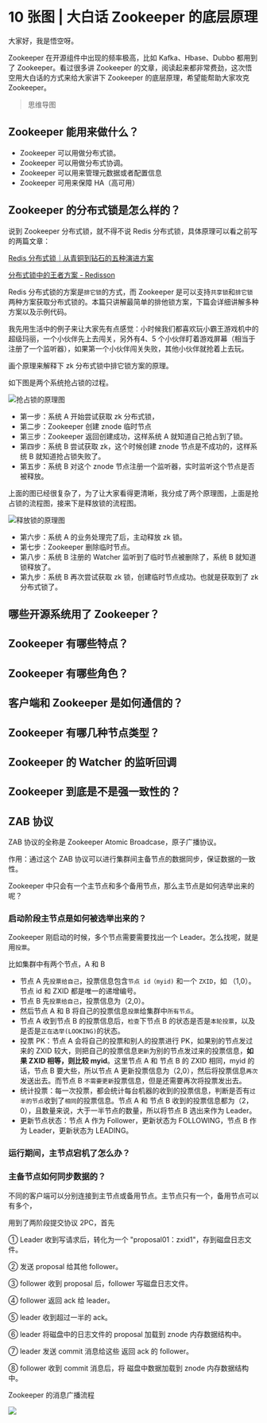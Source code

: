 # 10 张图 | 大白话 Zookeeper 的底层原理

大家好，我是悟空呀。

Zookeeper 在开源组件中出现的频率极高，比如 Kafka、Hbase、Dubbo 都用到了 Zookeeper。看过很多讲 Zookeeper 的文章，阅读起来都非常费劲，这次悟空用大白话的方式来给大家讲下 Zookeeper 的底层原理，希望能帮助大家攻克 Zookeeper。



> 思维导图

## Zookeeper 能用来做什么？

- Zookeeper 可以用做分布式锁。
- Zookeeper 可以用做分布式协调。
- Zookeeper 可以用来管理元数据或者配置信息
- Zookeeper 可用来保障 HA（高可用）

## Zookeeper 的分布式锁是怎么样的？

说到 Zookeeper 分布式锁，就不得不说 Redis 分布式锁，具体原理可以看之前写的两篇文章：

[Redis 分布式锁｜从青铜到钻石的五种演进方案](https://mp.weixin.qq.com/s/l9lcFqfXVI30qJi1r2A5-A)

[分布式锁中的王者方案 - Redisson](https://mp.weixin.qq.com/s/CbnPRfvq4m1sqo2uKI6qQw)

Redis 分布式锁的方案是`排它锁`的方式，而 Zookeeper 是可以支持`共享锁`和`排它锁`两种方案获取分布式锁的。本篇只讲解最简单的排他锁方案，下篇会详细讲解多种方案以及示例代码。

我先用生活中的例子来让大家先有点感觉：小时候我们都喜欢玩小霸王游戏机中的超级玛丽，一个小伙伴先上去闯关，另外有4、5 个小伙伴盯着游戏屏幕（相当于注册了一个监听器），如果第一个小伙伴闯关失败，其他小伙伴就抢着上去玩。

画个原理来解释下 zk 分布式锁中排它锁方案的原理。

如下图是两个系统抢占锁的过程。

![抢占锁的原理图](http://cdn.jayh.club/uPic/image-20220323120337546o4mllf.png)

- 第一步：系统 A 开始尝试获取 zk 分布式锁，
- 第二步：Zookeeper 创建 znode 临时节点
- 第三步：Zookeeper 返回创建成功，这样系统 A 就知道自己抢占到了锁。
- 第四步：系统 B 尝试获取 zk，这个时候创建 znode 节点是不成功的，这样系统 B 就知道抢占锁失败了。
- 第五步：系统 B 对这个 znode 节点注册一个监听器，实时监听这个节点是否被释放。

上面的图已经很复杂了，为了让大家看得更清晰，我分成了两个原理图，上面是抢占锁的流程图，接来下是释放锁的流程图。

![释放锁的原理图](http://cdn.jayh.club/uPic/image-20220323121724067axOIYK.png)



- 第六步：系统 A 的业务处理完了后，主动释放 zk 锁。
- 第七步：Zookeeper 删除临时节点。
- 第八步：系统 B 注册的 Watcher 监听到了临时节点被删除了，系统 B 就知道锁释放了。
- 第九步：系统 B 再次尝试获取 zk 锁，创建临时节点成功。也就是获取到了 zk 分布式锁了。

## 哪些开源系统用了 Zookeeper？



## Zookeeper 有哪些特点？



## Zookeeper 有哪些角色？



## 客户端和 Zookeeper 是如何通信的？



## Zookeeper 有哪几种节点类型？



## Zookeeper 的 Watcher 的监听回调

## Zookeeper 到底是不是强一致性的？



## ZAB 协议

ZAB 协议的全称是 Zookeeper Atomic Broadcase，原子广播协议。

作用：通过这个 ZAB 协议可以进行集群间主备节点的数据同步，保证数据的一致性。

Zookeeper 中只会有一个主节点和多个备用节点，那么主节点是如何选举出来的呢？

### 启动阶段主节点是如何被选举出来的？

Zookeeper 刚启动的时候，多个节点需要需要找出一个 Leader。怎么找呢，就是用`投票`。

比如集群中有两个节点，A 和 B

- 节点 A 先`投票给自己`，投票信息包含`节点 id（myid)` 和一个 `ZXID`，如 （1,0）。节点 id 和 ZXID 都是唯一的递增编号。
- 节点 B 先`投票给自己`，投票信息为（2,0）。
- 然后节点 A 和 B 将自己的投票信息`投票`给集群中`所有节点`。
- 节点 A 收到节点 B 的投票信息后，`检查`下节点 B 的状态是否是`本轮投票`，以及是否是`正在选举(LOOKING)`的状态。
- 投票 PK：节点 A 会将自己的投票和别人的投票进行 PK，如果别的节点发过来的 ZXID 较大，则把自己的投票信息`更新`为别的节点发过来的投票信息，**如果 ZXID 相等，则比较 myid**。这里节点 A 和 节点 B 的 ZXID 相同，myid 的话，节点 B 要大些，所以节点 A 更新投票信息为（2,0），然后将投票信息`再次`发送出去。而节点 B `不需要更新`投票信息，但是还需要再次将投票发出去。
- 统计投票：每一次投票，都会统计每台机器的收到的投票信息，判断是否有`过半的节点`收到了`相同`的投票信息。节点 A 和 节点 B 收到的投票信息都为（2，0），且数量来说，大于一半节点的数量，所以将节点 B 选出来作为 Leader。
- 更新节点状态：节点 A 作为 Follower，更新状态为 FOLLOWING，节点 B 作为 Leader，更新状态为 LEADING。

### 运行期间，主节点宕机了怎么办？







### 主备节点如何同步数据的？

不同的客户端可以分别连接到主节点或备用节点。主节点只有一个，备用节点可以有多个，





用到了两阶段提交协议 2PC，首先

① Leader 收到写请求后，转化为一个 "proposal01：zxid1"，存到磁盘日志文件。

② 发送 proposal 给其他 follower。

③ follower 收到 proposal 后，follower 写磁盘日志文件。

④ follower 返回 ack 给 leader。

⑤ leader 收到超过一半的 ack。

⑥ leader 将磁盘中的日志文件的 proposal 加载到 znode 内存数据结构中。

⑦ leader 发送 commit 消息给这些 返回 ack 的 follower。

⑧ follower 收到 commit 消息后，将 磁盘中数据加载到 znode 内存数据结构中。







Zookeeper 的消息广播流程

![](http://cdn.jayh.club/uPic/image-202203221107231472DI3WS.png)

